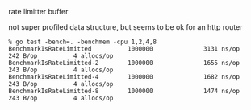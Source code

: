 rate limitter buffer

not super profiled data structure, but seems to be ok for an http router

    % go test -bench=. -benchmem -cpu 1,2,4,8
    BenchmarkIsRateLimitted          1000000              3131 ns/op             242 B/op          4 allocs/op
    BenchmarkIsRateLimitted-2        1000000              1655 ns/op             243 B/op          4 allocs/op
    BenchmarkIsRateLimitted-4        1000000              1682 ns/op             243 B/op          4 allocs/op
    BenchmarkIsRateLimitted-8        1000000              1474 ns/op             243 B/op          4 allocs/op

